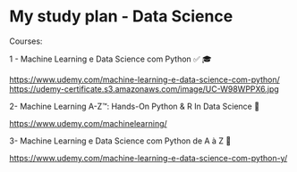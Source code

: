 # My study plan - Data Science

Courses:

1 - Machine Learning e Data Science com Python :white_check_mark: :mortar_board:

https://www.udemy.com/machine-learning-e-data-science-com-python/
https://udemy-certificate.s3.amazonaws.com/image/UC-W98WPPX6.jpg

2- Machine Learning A-Z™: Hands-On Python & R In Data Science :running:

https://www.udemy.com/machinelearning/

3- Machine Learning e Data Science com Python de A à Z :dart:

https://www.udemy.com/machine-learning-e-data-science-com-python-y/ 
